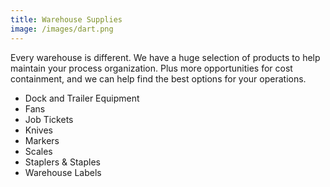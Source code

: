 ```yaml
---
title: Warehouse Supplies
image: /images/dart.png
---
```

Every warehouse is different. We have a huge selection of products to help maintain your process organization. Plus more opportunities for cost containment, and we can help find the best options for your operations.  

<ul>
  <li>Dock and Trailer Equipment</li>
  <li>Fans</li>
  <li>Job Tickets</li>
  <li>Knives</li>
  <li>Markers</li>
  <li>Scales</li>
  <li>Staplers & Staples</li>
  <li>Warehouse Labels</li>
</ul>
